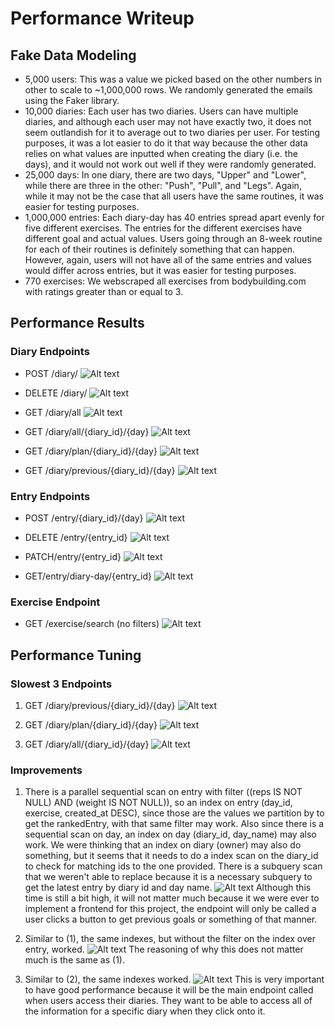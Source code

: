 # Performance Writeup

## Fake Data Modeling

- 5,000 users: This was a value we picked based on the other numbers in other to scale to ~1,000,000 rows. We randomly generated the emails using the Faker library.
- 10,000 diaries: Each user has two diaries. Users can have multiple diaries, and although each user may not have exactly two, it does not seem outlandish for it to average out to two diaries per user. For testing purposes, it was a lot easier to do it that way because the other data relies on what values are inputted when creating the diary (i.e. the days), and it would not work out well if they were randomly generated.
- 25,000 days: In one diary, there are two days, "Upper" and "Lower", while there are three in the other: "Push", "Pull", and "Legs". Again, while it may not be the case that all users have the same routines, it was easier for testing purposes.
- 1,000,000 entries: Each diary-day has 40 entries spread apart evenly for five different exercises. The entries for the different exercises have different goal and actual values. Users going through an 8-week routine for each of their routines is definitely something that can happen. However, again, users will not have all of the same entries and values would differ across entries, but it was easier for testing purposes.
- 770 exercises: We webscraped all exercises from bodybuilding.com with ratings greater than or equal to 3.

## Performance Results

### Diary Endpoints

- POST /diary/
  ![Alt text](images/image-1.png)

- DELETE /diary/
  ![Alt text](images/image-2.png)

- GET /diary/all
  ![Alt text](images/image-3.png)

- GET /diary/all/{diary_id}/{day}
  ![Alt text](images/image-4.png)

- GET /diary/plan/{diary_id}/{day}
  ![Alt text](images/image-5.png)

- GET /diary/previous/{diary_id}/{day}
  ![Alt text](images/image-6.png)

### Entry Endpoints

- POST /entry/{diary_id}/{day}
  ![Alt text](images/image-7.png)

- DELETE /entry/{entry_id}
  ![Alt text](images/image-7.png)

- PATCH/entry/{entry_id}
  ![Alt text](images/image-9.png)

- GET/entry/diary-day/{entry_id}
  ![Alt text](images/image-10.png)

### Exercise Endpoint

- GET /exercise/search (no filters)
  ![Alt text](images/image-11.png)

## Performance Tuning

### Slowest 3 Endpoints

1. GET /diary/previous/{diary_id}/{day}
   ![Alt text](images/image-6.png)

2. GET /diary/plan/{diary_id}/{day}
   ![Alt text](images/image-5.png)

3. GET /diary/all/{diary_id}/{day}
   ![Alt text](images/image-4.png)

### Improvements

1. There is a parallel sequential scan on entry with filter ((reps IS NOT NULL) AND (weight IS NOT NULL)), so an index on entry (day_id, exercise, created_at DESC), since those are the values we partition by to get the rankedEntry, with that same filter may work. Also since there is a sequential scan on day, an index on day (diary_id, day_name) may also work. We were thinking that an index on diary (owner) may also do something, but it seems that it needs to do a index scan on the diary_id to check for matching ids to the one provided. There is a subquery scan that we weren't able to replace because it is a necessary subquery to get the latest entry by diary id and day name.
   ![Alt text](images/image-12.png)
   Although this time is still a bit high, it will not matter much because it we were ever to implement a frontend for this project, the endpoint will only be called a user clicks a button to get previous goals or something of that manner.

2. Similar to (1), the same indexes, but without the filter on the index over entry, worked.
   ![Alt text](images/image-13.png)
   The reasoning of why this does not matter much is the same as (1).

3. Similar to (2), the same indexes worked.
   ![Alt text](images/image-14.png)
   This is very important to have good performance because it will be the main endpoint called when users access their diaries. They want to be able to access all of the information for a specific diary when they click onto it.
